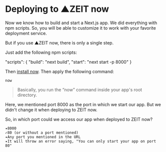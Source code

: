 # Deploying to ▲ZEIT now

Now we know how to build and start a Next.js app. We did everything with npm scripts. So, you will be able to customize it to work with your favorite deployment service.

But if you use ▲ZEIT now, there is only a single step.

Just add the following npm scripts:

"scripts": {
  "build": "next build",
  "start": "next start -p 8000"
}

Then [install now](https://zeit.co/now). Then apply the following command:

```
now
```

> Basically, you run the “now” command inside your app's root directory.

Here, we mentioned port 8000 as the port in which we start our app. But we didn't change it when deploying to ZEIT now.

So, in which port could we access our app when deployed to ZEIT now?

```
✦8000
✓80 (or without a port mentioned)
✦Any port you mentioned in the URL
✦It will throw an error saying, "You can only start your app on port 80"
```